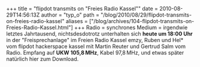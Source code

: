 +++
title = "flipdot transmits on \"Freies Radio Kassel\""
date = 2010-08-29T14:56:13Z
author = "typ_o"
path = "/blog/2010/08/29/flipdot-transmits-on-freies-radio-kassel"
aliases = ["/blog/archives/104-flipdot-transmits-on-Freies-Radio-Kassel.html"]
+++
Radio = synchrones Medium = irgendwie letztes Jahrtausend,
nichtsdesdotrotz unterhalten sich **heute um 18:00 Uhr** in der
"Freisprechanlage" im Freien Radio Kassel emzy, Ruben und Hel\* vom
flipdot hackerspace kassel mit Martin Reuter und Gertrud Salm vom Radio.
Empfang auf **UKW 105,8 MHz**, Kabel 97,8 MHz, und etwas später
natürlich hier zum Download.
